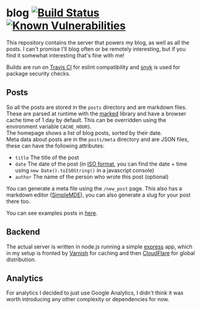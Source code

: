 # blog [![Build Status](https://travis-ci.org/njb-said/blog.svg?branch=master)](https://travis-ci.org/njb-said/blog) [![Known Vulnerabilities](https://snyk.io/test/github/njb-said/blog/badge.svg)](https://snyk.io/test/github/njb-said/blog)

This repository contains the server that powers my blog, as well as all the posts. I can't promise I'll blog often or be remotely interesting, but if you find it somewhat interesting that's fine with me!

Builds are run on [Travis CI](https://travis-ci.org/njb-said/blog) for eslint compatibility and [snyk](https://snyk.io) is used for package security checks.

## Posts

So all the posts are stored in the `posts` directory and are markdown files.  
These are parsed at runtime with the [marked](https://npm.im/marked) library and have a browser cache time of 1 day by default. This can be overridden using the environment variable `CACHE_HOURS`.  
The homepage shows a list of blog posts, sorted by their date.  
Meta data about posts are in the `posts/meta` directory and are JSON files, these can have the following attributes:

- `title` The title of the post
- `date` The date of the post (in [ISO format](https://en.wikipedia.org/wiki/ISO_8601), you can find the date + time using `new Date().toISOString()` in a javascript console)
- `author` The name of the person who wrote this post (optional)

You can generate a meta file using the `/new_post` page. This also has a markdown editor ([SimpleMDE](https://npm.im/simplemde)), you can also generate a slug for your post there too.

You can see examples posts in [here](https://github.com/njb-said/blog/tree/master/posts).

## Backend

The actual server is written in node.js running a simple [express](https://npm.im/express) app, which in my setup is fronted by [Varnish](http://varnish-cache.org) for caching and then [CloudFlare](https://cloudflare.com) for global distribution.


## Analytics

For analytics I decided to just use Google Analytics, I didn't think it was worth introducing any other complexity or dependencies for now.
